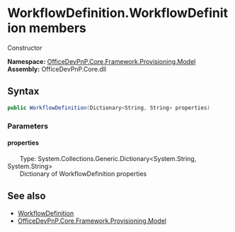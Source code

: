 # WorkflowDefinition.WorkflowDefinition members 
 Constructor   

**Namespace:** [OfficeDevPnP.Core.Framework.Provisioning.Model](OfficeDevPnP.Core.Framework.Provisioning.Model.md)  
**Assembly:** OfficeDevPnP.Core.dll  
## Syntax
```C#
public WorkflowDefinition(Dictionary<String, String> properties)
```
### Parameters
#### properties  
&emsp;&emsp;Type: System.Collections.Generic.Dictionary<System.String, System.String>  
&emsp;&emsp;Dictionary of WorkflowDefinition properties  


## See also
- [WorkflowDefinition](OfficeDevPnP.Core.Framework.Provisioning.Model.WorkflowDefinition.md)
- [OfficeDevPnP.Core.Framework.Provisioning.Model](OfficeDevPnP.Core.Framework.Provisioning.Model.md)

